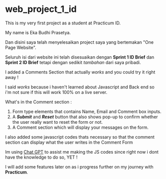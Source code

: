# web_project_1_id

This is my very first project as a student at Practicum ID.

My name is Eka Budhi Prasetya.

Dan disini saya telah menyelesaikan project saya yang bertemakan "One Page Website".

Seluruh isi dari website ini telah disesuaikan dengan **Sprint 1 ID Brief** dan **Sprint 2 ID Brief** tetapi dengan sedikit _tambahan_ dari saya pribadi.

I added a Comments Section that actually _works_ and you could try it right away !

I said _works_ because i haven't learned about Javascript and Back end so i'm not sure if this will work 100% on a live server.

What's in the Comment section :

1. Form type elements that contains Name, Email and Comment box inputs.
2. A **_Submit_** and **_Reset_** button that also shows pop-up to confirm whether the user really want to reset the form or not.
3. A Comment section which will display your messages on the form.

I also added some javascript codes thats necessary so that the comment section can display what the user writes in the Comment Form

Im using [Chat GPT](https://chat.openai.com/) to assist me making the JS codes since right now i dont have the knowledge to do so, YET !

I will add some features later on as i progress further on my journey with **Practicum**.
